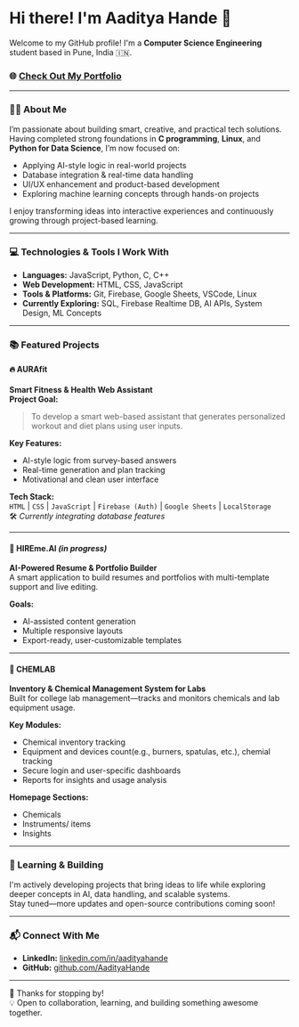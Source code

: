 # Hi there! I'm Aaditya Hande 👋

Welcome to my GitHub profile! I'm a **Computer Science Engineering** student based in Pune, India 🇮🇳.

### 🌐 [Check Out My Portfolio](https://aadityahande.github.io/portfolio/)

---

### 👨‍💻 About Me

I’m passionate about building smart, creative, and practical tech solutions.  
Having completed strong foundations in **C programming**, **Linux**, and **Python for Data Science**, I’m now focused on:

- Applying AI-style logic in real-world projects  
- Database integration & real-time data handling  
- UI/UX enhancement and product-based development  
- Exploring machine learning concepts through hands-on projects

I enjoy transforming ideas into interactive experiences and continuously growing through project-based learning.

---

### 💻 Technologies & Tools I Work With

- **Languages:** JavaScript, Python, C, C++
- **Web Development:** HTML, CSS, JavaScript
- **Tools & Platforms:** Git, Firebase, Google Sheets, VSCode, Linux
- **Currently Exploring:** SQL, Firebase Realtime DB, AI APIs, System Design, ML Concepts

---

### 📚 Featured Projects

#### 🔥 AURAfit  
**Smart Fitness & Health Web Assistant**  
**Project Goal:**  
> To develop a smart web-based assistant that generates personalized workout and diet plans using user inputs.

**Key Features:**  
- AI-style logic from survey-based answers  
- Real-time generation and plan tracking  
- Motivational and clean user interface  

**Tech Stack:**  
`HTML` | `CSS` | `JavaScript` | `Firebase (Auth)` | `Google Sheets` | `LocalStorage`  
🛠️ *Currently integrating database features*

---

#### 🤖 HIREme.AI *(in progress)*  
**AI-Powered Resume & Portfolio Builder**  
A smart application to build resumes and portfolios with multi-template support and live editing.

**Goals:**  
- AI-assisted content generation  
- Multiple responsive layouts  
- Export-ready, user-customizable templates

---

#### 🧪 CHEMLAB  
**Inventory & Chemical Management System for Labs**  
Built for college lab management—tracks and monitors chemicals and lab equipment usage.

**Key Modules:**  
- Chemical inventory tracking  
- Equipment and devices count(e.g., burners, spatulas, etc.), chemial tracking
- Secure login and user-specific dashboards  
- Reports for insights and usage analysis  

**Homepage Sections:**  
- Chemicals  
- Instruments/ items
- Insights  

---

### 🚀 Learning & Building

I'm actively developing projects that bring ideas to life while exploring deeper concepts in AI, data handling, and scalable systems.  
Stay tuned—more updates and open-source contributions coming soon!

---

### 📬 Connect With Me

- **LinkedIn:** [linkedin.com/in/aadityahande](https://www.linkedin.com/in/aadityahande)  
- **GitHub:** [github.com/AadityaHande](https://github.com/AadityaHande)  

---

🤝 Thanks for stopping by!  
💡 Open to collaboration, learning, and building something awesome together.
